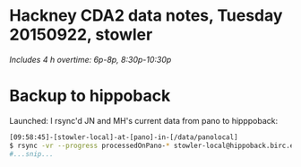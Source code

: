 # Hackney CDA2 data notes, Tuesday 20150922, stowler

_Includes 4 h overtime: 6p-8p, 8:30p-10:30p_

# Backup to hippoback

Launched: I rsync'd JN and MH's current data from pano to hipppoback:

```bash
[09:58:45]-[stowler-local]-at-[pano]-in-[/data/panolocal]
$ rsync -vr --progress processedOnPano-* stowler-local@hippoback.birc.emory.edu:/data/backup/Atlanta/stowlerWIP/sharedReadOnly/
#...snip...
```
